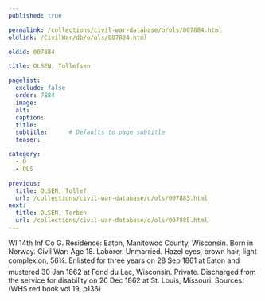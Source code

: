 ```yaml
---
published: true

permalink: /collections/civil-war-database/o/ols/007884.html
oldlink: /CivilWar/db/o/ols/007884.html

oldid: 007884

title: OLSEN, Tollefsen

pagelist:
  exclude: false
  order: 7884
  image: 
  alt:
  caption:
  title:
  subtitle:      # Defaults to page subtitle
  teaser:

category: 
  - O 
  - OLS

previous:
  title: OLSEN, Tollef
  url: /collections/civil-war-database/o/ols/007883.html  
next:
  title: OLSEN, Torben
  url: /collections/civil-war-database/o/ols/007885.html   
---
```

WI 14th Inf Co G. Residence: Eaton, Manitowoc County, Wisconsin. Born in Norway. Civil War: Age 18. Laborer. Unmarried. Hazel eyes, brown hair, light complexion, 5&#146;6&frac34;&#148;. Enlisted for three years on 28 Sep 1861 at Eaton and mustered 30 Jan 1862 at Fond du Lac, Wisconsin. Private. Discharged from the service for disability on 26 Dec 1862 at St. Louis, Missouri. Sources: (WHS red book vol 19, p136)